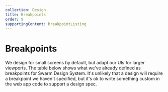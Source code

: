 ```yaml
---
collection: Design
title: Breakpoints
order: 9
supportingContent: breakpointListing
---
```


# Breakpoints

We design for small screens by default, but adapt our UIs for larger viewports. The table below shows what we've already defined as breakpoints for Swarm Design System. It's unlikely that a design will require a breakpoint we haven't specified, but it's ok to write something custom in the web app code to support a design spec.
